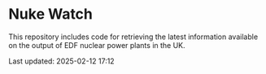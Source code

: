 # Nuke Watch

This repository includes code for retrieving the latest information available on the output of EDF nuclear power plants in the UK.

Last updated: 2025-02-12 17:12